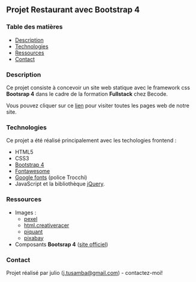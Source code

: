 ## Projet Restaurant avec Bootstrap 4


### Table des matières
* [Description](#Description)
* [Technologies](#Technologies)
* [Ressources](#Ressources)
* [Contact](#Contact)


### Description

Ce projet consiste  à concevoir un site web statique avec le framework css **Bootsrap 4** dans le cadre de la formation **Fullstack** chez Becode.

Vous pouvez cliquer sur ce [lien](https://julio-34727.github.io/restaurant-css-framework/) pour visiter toutes les pages web de notre site.

### Technologies

Ce projet a été réalisé principalement avec les techologies frontend : 
* HTML5
* CSS3
* [Bootstrap 4](https://getbootstrap.com/)
* [Fontawesome](https://fontawesome.com/)
* [Google fonts](https://fonts.google.com/?query=Trocchi) (police Trocchi)
* JavaScript et la bibliothèque [jQuery](https://jquery.com). 

### Ressources

* Images :
    * [pexel](https://www.pexels.com/)
    * [html.creativeracer](http://html.creativeracer.net/spicy)
    * [piquant](https://piquant.mikado-themes.com/)
    * [pixabay](https://pixabay.com/photos/platter-food-delicious-food-2009590/)
* Composants **Bootsrap 4** ([site officiel](https://getbootstrap.com/docs/4.0/getting-started/introduction/))

### Contact

Projet réalisé par julio (<j.tusamba@gmail.com>) - contactez-moi!
